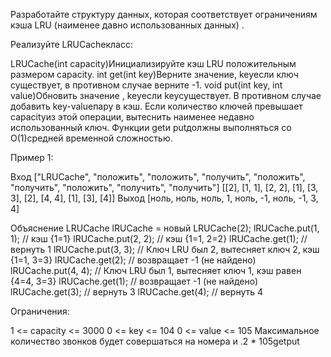 Разработайте структуру данных, которая соответствует ограничениям кэша LRU (наименее давно использованных данных) .

Реализуйте LRUCacheкласс:

LRUCache(int capacity)Инициализируйте кэш LRU положительным размером capacity.
int get(int key)Верните значение, keyесли ключ существует, в противном случае верните -1.
void put(int key, int value)Обновить значение , keyесли keyсуществует. В противном случае добавить key-valueпару в кэш. Если количество ключей превышает capacityиз этой операции, вытеснить наименее недавно использованный ключ.
Функции getи putдолжны выполняться со O(1)средней временной сложностью.

Пример 1:

Вход
["LRUCache", "положить", "положить", "получить", "положить", "получить", "положить", "получить", "получить"]
[[2], [1, 1], [2, 2], [1], [3, 3], [2], [4, 4], [1], [3], [4]]
Выход
[ноль, ноль, ноль, 1, ноль, -1, ноль, -1, 3, 4]

Объяснение
LRUCache lRUCache = новый LRUCache(2);
lRUCache.put(1, 1); // кэш {1=1}
lRUCache.put(2, 2); // кэш {1=1, 2=2}
lRUCache.get(1); // вернуть 1
lRUCache.put(3, 3); // Ключ LRU был 2, вытесняет ключ 2, кэш {1=1, 3=3}
lRUCache.get(2); // возвращает -1 (не найдено)
lRUCache.put(4, 4); // Ключ LRU был 1, вытесняет ключ 1, кэш равен {4=4, 3=3}
lRUCache.get(1); // возвращает -1 (не найдено)
lRUCache.get(3); // вернуть 3
lRUCache.get(4); // вернуть 4

Ограничения:

1 <= capacity <= 3000
0 <= key <= 104
0 <= value <= 105
Максимальное количество звонков будет совершаться на номера и .2 \* 105getput
